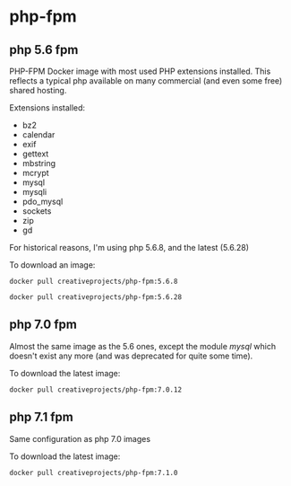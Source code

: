 # php-fpm

## php 5.6 fpm

PHP-FPM Docker image with most used PHP extensions installed.
This reflects a typical php available on many commercial (and even some free) shared hosting.

Extensions installed:
* bz2
* calendar
* exif
* gettext
* mbstring
* mcrypt
* mysql
* mysqli
* pdo_mysql
* sockets
* zip
* gd

For historical reasons, I'm using php 5.6.8, and the latest (5.6.28)

To download an image:

```
docker pull creativeprojects/php-fpm:5.6.8
```

```
docker pull creativeprojects/php-fpm:5.6.28
```


## php 7.0 fpm

Almost the same image as the 5.6 ones, except the module _mysql_ which doesn't exist any more (and was deprecated for quite some time).

To download the latest image:

```
docker pull creativeprojects/php-fpm:7.0.12
```


## php 7.1 fpm

Same configuration as php 7.0 images


To download the latest image:

```
docker pull creativeprojects/php-fpm:7.1.0
```
